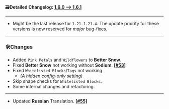 🗃️**Detailed Changelog: [1.6.0 --> 1.6.1](https://github.com/UltimatChamp/BetterGrassify/compare/1.6.0+fabric.1.21.5...1.6.1+fabric.1.21.5)**

---

- Might be the last release for `1.21-1.21.4`. The update priority for these versions is now reserved for _major_ bug-fixes.

---

### 🛠️Changes

- Added `Pink Petals` and `Wildflowers` to **Better Snow**.
- Fixed **Better Snow** not working without **Sodium**. [**[#53]**](https://github.com/UltimatChamp/BetterGrassify/issues/53)
- Fixed `Whitelisted Blocks`/`Tags` not working.
  - _(A hidden config-only setting)_ 
- Skip shape checks for `Whitelisted Blocks`.
- Some internal changes and refactoring.

---

- Updated **Russian** Translation. [**[#55]**](https://github.com/UltimatChamp/BetterGrassify/pull/55)
